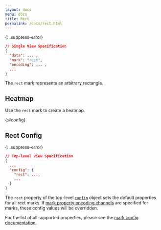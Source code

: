 ```yaml
---
layout: docs
menu: docs
title: Rect
permalink: /docs/rect.html
---
```


{: .suppress-error}
```json
// Single View Specification
{
  "data": ... ,
  "mark": "rect",
  "encoding": ... ,
  ...
}
```

The `rect` mark represents an arbitrary rectangle.

## Heatmap

Use the `rect` mark to create a heatmap.

<span class="vl-example" data-name="rect_heatmap"></span>
{:#config}
## Rect Config

{: .suppress-error}
```json
// Top-level View Specification
{
  ...
  "config": {
    "rect": ...,
    ...
  }
}
```

The `rect` property of the top-level [`config`](config.html) object sets the default properties for all rect marks.  If [mark property encoding channels](encoding.html#mark-prop) are specified for marks, these config values will be overridden.

For the list of all supported properties, please see the [mark config documentation](mark.html#config).

